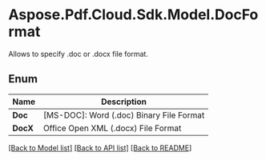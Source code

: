 # Aspose.Pdf.Cloud.Sdk.Model.DocFormat
Allows to specify .doc or .docx file format.

## Enum

 Name | Description
------------ | ------------
**Doc** | [MS-DOC]: Word (.doc) Binary File Format
**DocX** | Office Open XML (.docx) File Format


[[Back to Model list]](../README.md#documentation-for-models) [[Back to API list]](../README.md#documentation-for-api-endpoints) [[Back to README]](../README.md)

